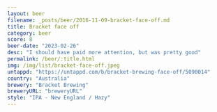 ```yaml
---
layout: beer
filename: _posts/beer/2016-11-09-bracket-face-off.md
title: Bracket face off
category: beer
score: 8
beer-date: "2023-02-26"
desc: "I should have paid more attention, but was pretty good"
permalink: /beer/:title.html
img: /img/list/bracket-face-off.jpeg
untappd: "https://untappd.com/b/bracket-brewing-face-off/5090014"
country: "Australia"
brewery: "Bracket Brewing"
breweryURL: "breweryURL"
style: "IPA - New England / Hazy"
---
```

